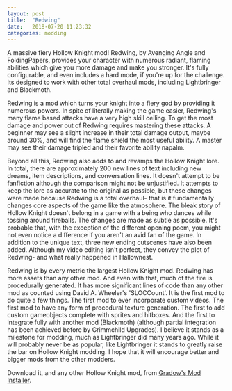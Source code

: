 ```yaml
---
layout: post
title:  "Redwing"
date:   2018-07-20 11:23:32
categories: modding
---
```

A massive fiery Hollow Knight mod! Redwing, by Avenging Angle and FoldingPapers, provides your character with numerous radiant, flaming abilities which give you more damage and make you stronger. It's fully configurable, and even includes a hard mode, if you're up for the challenge. Its designed to work with other total overhaul mods, including Lightbringer and Blackmoth.

Redwing is a mod which turns your knight into a fiery god by providing it numerous powers. In spite of literally making the game easier, Redwing's many flame based attacks have a very high skill ceiling. To get the most damage and power out of Redwing requires mastering these attacks. A beginner may see a slight increase in their total damage output, maybe around 30%, and will find the flame shield the most useful ability. A master may see their damage tripled and their favorite ability napalm.

Beyond all this, Redwing also adds to and revamps the Hollow Knight lore. In total, there are approximately 200 new lines of text including new dreams, item descriptions, and conversation lines. It doesn't attempt to be fanfiction although the comparison might not be unjustified. It attempts to keep the lore as accurate to the original as possible, but these changes were made because Redwing is a total overhaul- that is it fundamentally changes core aspects of the game like the atmosphere. The bleak story of Hollow Knight doesn't belong in a game with a being who dances while tossing around fireballs. The changes are made as subtle as possible. It's probable that, with the exception of the different opening poem, you might not even notice a difference if you aren't an avid fan of the game. In addition to the unique text, three new ending cutscenes have also been added. Although my video editing isn't perfect, they convey the plot of Redwing- and what really happened in Hallownest.

Redwing is by every metric the largest Hollow Knight mod. Redwing has more assets than any other mod. And even with that, much of the fire is procedurally generated. It has more significant lines of code than any other mod as counted using David A. Wheeler's 'SLOCCount'. It is the first mod to do quite a few things. The first mod to ever incorporate custom videos. The first mod to have any form of procedural texture generation. The first to add custom gameobjects complete with sprites and hitboxes. And the first to integrate fully with another mod (Blackmoth) (although partial integration has been achieved before by Grimmchild Upgrades). I believe it stands as a milestone for modding, much as Lightbringer did many years ago. While it will probably never be as popular, like Lightbringer it stands to greatly raise the bar on Hollow Knight modding. I hope that it will encourage better and bigger mods from the other modders.

Download it, and any other Hollow Knight mod, from [Gradow's Mod Installer](https://github.com/Ayugradow/ModInstaller/releases/).
